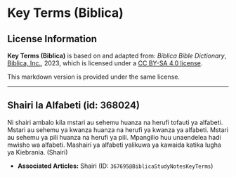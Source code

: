 # Key Terms (Biblica)

## License Information

**Key Terms (Biblica)** is based on and adapted from: _Biblica Bible Dictionary_, [Biblica, Inc.](https://www.biblica.com/), 2023, which is licensed under a [CC BY-SA 4.0 license](https://creativecommons.org/licenses/by-sa/4.0/legalcode.en).

This markdown version is provided under the same license.



--------------------------------

## Shairi la Alfabeti (id: 368024)

Ni shairi ambalo kila mstari au sehemu huanza na herufi tofauti ya alfabeti. Mstari au sehemu ya kwanza huanza na herufi ya kwanza ya alfabeti. Mstari au sehemu ya pili huanza na herufi ya pili. Mpangilio huu unaendelea hadi mwisho wa alfabeti. Mashairi ya alfabeti yalikuwa ya kawaida katika lugha ya Kiebrania. (Shairi)

* **Associated Articles:** Shairi (ID: `367695@BiblicaStudyNotesKeyTerms`)

